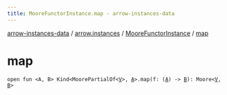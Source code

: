 ```yaml
---
title: MooreFunctorInstance.map - arrow-instances-data
---
```


[arrow-instances-data](../../index.html) / [arrow.instances](../index.html) / [MooreFunctorInstance](index.html) / [map](./map.html)

# map

`open fun <A, B> Kind<MoorePartialOf<`[`V`](index.html#V)`>, `[`A`](map.html#A)`>.map(f: (`[`A`](map.html#A)`) -> `[`B`](map.html#B)`): Moore<`[`V`](index.html#V)`, `[`B`](map.html#B)`>`